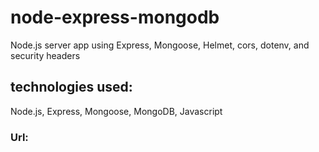 # node-express-mongodb

Node.js server app using Express, Mongoose, Helmet, cors, dotenv, and security headers

## technologies used:

Node.js, Express, Mongoose, MongoDB, Javascript

### Url:


